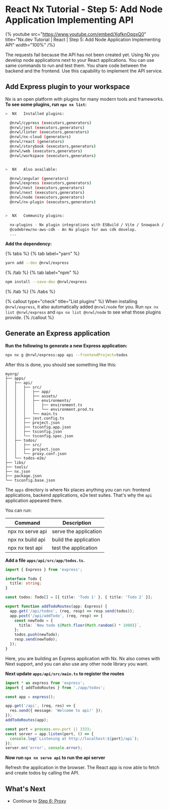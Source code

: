 # React Nx Tutorial - Step 5: Add Node Application Implementing API

{% youtube
src="https://www.youtube.com/embed/XgfknOqgxQ0"
title="Nx.dev Tutorial | React | Step 5: Add Node Application Implementing API"
width="100%" /%}

The requests fail because the API has not been created yet. Using Nx you develop node applications next to your React applications. You can use same commands to run and test them. You share code between the backend and the frontend. Use this capability to implement the API service.

## Add Express plugin to your workspace

Nx is an open platform with plugins for many modern tools and frameworks. **To see some plugins, run `npx nx list`:**

```bash
>  NX   Installed plugins:

  @nrwl/cypress (executors,generators)
  @nrwl/jest (executors,generators)
  @nrwl/linter (executors,generators)
  @nrwl/nx-cloud (generators)
  @nrwl/react (generators)
  @nrwl/storybook (executors,generators)
  @nrwl/web (executors,generators)
  @nrwl/workspace (executors,generators)


>  NX   Also available:

  @nrwl/angular (generators)
  @nrwl/express (executors,generators)
  @nrwl/nest (executors,generators)
  @nrwl/next (executors,generators)
  @nrwl/node (executors,generators)
  @nrwl/nx-plugin (executors,generators)


>  NX   Community plugins:

  nx-plugins - Nx plugin integrations with ESBuild / Vite / Snowpack / Prisma, with derived ESBuild / nowpack / ... plugins.
  @codebrew/nx-aws-cdk - An Nx plugin for aws cdk develop.
  ...
```

**Add the dependency:**

{% tabs %}
{% tab label="yarn" %}

```bash
yarn add --dev @nrwl/express
```

{% /tab %}
{% tab label="npm" %}

```bash
npm install --save-dev @nrwl/express
```

{% /tab %}
{% /tabs %}

{% callout type="check" title="List plugins" %}
When installing `@nrwl/express`, it also automatically added `@nrwl/node` for you. Run `npx nx list @nrwl/express` and `npx nx list @nrwl/node` to see what those plugins provide.
{% /callout %}

## Generate an Express application

**Run the following to generate a new Express application:**

```bash
npx nx g @nrwl/express:app api --frontendProject=todos
```

After this is done, you should see something like this:

```treeview
myorg/
├── apps/
│   ├── api/
│   │   ├── src/
│   │   │   ├── app/
│   │   │   ├── assets/
│   │   │   ├── environments/
│   │   │   │   ├── environment.ts
│   │   │   │   └── environment.prod.ts
│   │   │   └── main.ts
│   │   ├── jest.config.ts
│   │   ├── project.json
│   │   ├── tsconfig.app.json
│   │   ├── tsconfig.json
│   │   └── tsconfig.spec.json
│   ├── todos/
│   │   ├── src/
│   │   ├── project.json
│   │   └── proxy.conf.json
│   └── todos-e2e/
├── libs/
├── tools/
├── nx.json
├── package.json
└── tsconfig.base.json
```

The `apps` directory is where Nx places anything you can run: frontend applications, backend applications, e2e test suites. That's why the `api` application appeared there.

You can run:

| Command          | Description           |
| ---------------- | --------------------- |
| npx nx serve api | serve the application |
| npx nx build api | build the application |
| npx nx test api  | test the application  |

**Add a file `apps/api/src/app/todos.ts`.**

```typescript
import { Express } from 'express';

interface Todo {
  title: string;
}

const todos: Todo[] = [{ title: 'Todo 1' }, { title: 'Todo 2' }];

export function addTodoRoutes(app: Express) {
  app.get('/api/todos', (req, resp) => resp.send(todos));
  app.post('/api/addTodo', (req, resp) => {
    const newTodo = {
      title: `New todo ${Math.floor(Math.random() * 1000)}`,
    };
    todos.push(newTodo);
    resp.send(newTodo);
  });
}
```

Here, you are building an Express application with Nx. Nx also comes with Next support, and you can also use any other node library you want.

**Next update `apps/api/src/main.ts` to register the routes**

```typescript
import * as express from 'express';
import { addTodoRoutes } from './app/todos';

const app = express();

app.get('/api', (req, res) => {
  res.send({ message: 'Welcome to api!' });
});
addTodoRoutes(app);

const port = process.env.port || 3333;
const server = app.listen(port, () => {
  console.log(`Listening at http://localhost:${port}/api`);
});
server.on('error', console.error);
```

**Now run `npx nx serve api` to run the api server**

Refresh the application in the browser. The React app is now able to fetch and create todos by calling the API.

## What's Next

- Continue to [Step 6: Proxy](/react-tutorial/06-proxy)
